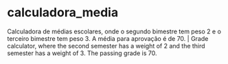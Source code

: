 # calculadora_media
Calculadora de médias escolares, onde o segundo bimestre tem peso 2 e o terceiro bimestre tem peso 3. A média para aprovação é de 70. | Grade calculator, where the second semester has a weight of 2 and the third semester has a weight of 3. The passing grade is 70.
